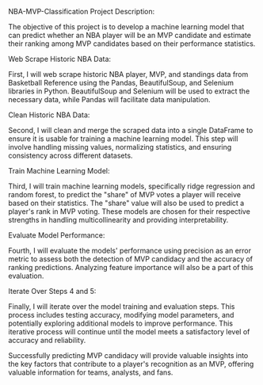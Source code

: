 NBA-MVP-Classification Project Description:

The objective of this project is to develop a machine learning model that can predict whether an NBA player will be an MVP candidate and estimate their ranking among MVP candidates based on their performance statistics.

Web Scrape Historic NBA Data:

First, I will web scrape historic NBA player, MVP, and standings data from Basketball Reference using the Pandas, BeautifulSoup, and Selenium libraries in Python. BeautifulSoup and Selenium will be used to extract the necessary data, while Pandas will facilitate data manipulation.

Clean Historic NBA Data:

Second, I will clean and merge the scraped data into a single DataFrame to ensure it is usable for training a machine learning model. This step will involve handling missing values, normalizing statistics, and ensuring consistency across different datasets.

Train Machine Learning Model:

Third, I will train machine learning models, specifically ridge regression and random forest, to predict the "share" of MVP votes a player will receive based on their statistics. The "share" value will also be used to predict a player's rank in MVP voting. These models are chosen for their respective strengths in handling multicollinearity and providing interpretability.

Evaluate Model Performance:

Fourth, I will evaluate the models' performance using precision as an error metric to assess both the detection of MVP candidacy and the accuracy of ranking predictions. Analyzing feature importance will also be a part of this evaluation.

Iterate Over Steps 4 and 5:

Finally, I will iterate over the model training and evaluation steps. This process includes testing accuracy, modifying model parameters, and potentially exploring additional models to improve performance. This iterative process will continue until the model meets a satisfactory level of accuracy and reliability.

Successfully predicting MVP candidacy will provide valuable insights into the key factors that contribute to a player's recognition as an MVP, offering valuable information for teams, analysts, and fans.
